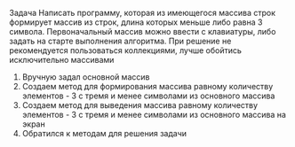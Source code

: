 
Задача Написать программу, которая из имеющегося массива строк формирует массив из строк, длина которых меньше либо равна 3 символа. Первоначальный массив можно ввести с клавиатуры, либо задать на старте выполнения алгоритма. 
При решение не рекомендуется пользоваться коллекциями, лучше обойтись исключительно массивами

1. Вручную задал основной массив
2. Создаем метод для формирования массива  равному количеству элементов - 3 с тремя и менее символами из основного массива
3. Создаем метод для выведения массива  равному количеству элементов - 3 с тремя и менее символами из основного массива на экран
4. Обратился к методам для решения задачи
